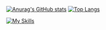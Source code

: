 [![Anurag's GitHub stats](https://github-readme-stats.vercel.app/api?username=ninjasmosa&show_icons=true&theme=radical)](https://github.com/anuraghazra/github-readme-stats)
[![Top Langs](https://github-readme-stats.vercel.app/api/top-langs/?username=ninjasmosa&layout=compact&theme=radical&exclude_repo=ninjasmosa.com)](https://github.com/anuraghazra/github-readme-stats)

[![My Skills](https://skillicons.dev/icons?i=py,cs,unity,html,vscode,visualstudio)](https://skillicons.dev)



<!---
ninjasmosa/ninjasmosa is a ✨ special ✨ repository because its `README.md` (this file) appears on your GitHub profile.
You can click the Preview link to take a look at your changes.
--->
